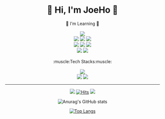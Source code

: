 <!--
**joeholee/joeholee** is a ✨ _special_ ✨ repository because its `README.md` (this file) appears on your GitHub profile.

Here are some ideas to get you started:

- 🔭 I’m currently working on ...
- 🌱 I’m currently learning ...
- 👯 I’m looking to collaborate on ...
- 🤔 I’m looking for help with ...
- 💬 Ask me about ...
- 📫 How to reach me: ...
- 😄 Pronouns: ...
- ⚡ Fun fact: ...
-->
<div align="center">
  <h1>👋 Hi, I'm JoeHo 👋</h1>
</div>


<div align="center">
  🌱 I'm Learning 🌱
  <br>
  <br>
  <img src="https://img.shields.io/badge/Unity-FFFFFF?style=flat-square&logo=Unity&logoColor=black"/> 
<br>
  <img src="https://img.shields.io/badge/C-A8B9CC?style=flat-square&logo=C&logoColor=white"/>
  <img src="https://img.shields.io/badge/C++-00599C?style=flat-square&logo=C%2B%2B&logoColor=white"/>
  <img src="https://img.shields.io/badge/C%23-239120?style=flat-square&logo=CSharp&logoColor=white"/>
  <br>
  <img src="https://img.shields.io/badge/HTML-E34F26?style=flat-square&logo=HTML5&logoColor=white"/>
  <img src="https://img.shields.io/badge/CSS-1572B6?style=flat-square&logo=CSS3&logoColor=white"/>
  <img src="https://img.shields.io/badge/JavaScript-F7DF1E?style=flat-square&logo=JavaScript&logoColor=white"/>
  <!--
  <img src="https://img.shields.io/badge/TypeScript-3178C6?style=flat-square&logo=TypeScript&logoColor=white"/>
  -->
  <br>
  <!--
  <img src="https://img.shields.io/badge/Spring-6DB33F?style=flat-square&logo=Spring&logoColor=white"/>
  <img src="https://img.shields.io/badge/React-61DAFB?style=flat-square&logo=React&logoColor=white"/>
  <img src="https://img.shields.io/badge/Node.js-339933?style=flat-square&logo=Node.js&logoColor=white"/>
  <img src="https://img.shields.io/badge/Vue.js-4FC08D?style=flat-square&logo=Vue.js&logoColor=white"/>
  <br>
  -->
  <img src="https://img.shields.io/badge/PyTorch-EE4C2C?style=flat-square&logo=PyTorch&logoColor=white"/>
  <img src="https://img.shields.io/badge/TensorFlow-FF6F00?style=flat-square&logo=TensorFlow&logoColor=white"/>
  <br>
  <!--
  <img src="https://img.shields.io/badge/MySQL-4479A1?style=flat-square&logo=MySQL&logoColor=white"/>
  <img src="https://img.shields.io/badge/MongoDB-47A248?style=flat-square&logo=MongoDB&logoColor=white"/>
  <br>
  -->
  <br>
  :muscle:Tech Stacks:muscle:
  <br>
  <br>
  <img src="https://img.shields.io/badge/Unreal%20Engine-0E1128?style=flat-square&logo=Unreal%20Engine&logoColor=white"/>
  
  <br>
  <img src="https://img.shields.io/badge/Java-007396?style=flat-square&logo=Java&logoColor=white"/>
  <img src="https://img.shields.io/badge/Python-3776AB?style=flat-square&logo=Python&logoColor=white"/>
  <!--
  <img src="https://img.shields.io/badge/Jupyter-F37626?style=flat-square&logo=Jupyter&logoColor=white"/>
  <br>
  -->
  <hr>
  
  <a href="https://joeholee.github.io"><img src="https://img.shields.io/badge/Blog-181717?style=flat&logo=GitHub&logoColor=white"></a> 
  [![Hits](https://hits.seeyoufarm.com/api/count/incr/badge.svg?url=https%3A%2F%2Fgithub.com%2Fjoeholee&count_bg=%2379C83D&title_bg=%23555555&icon=&icon_color=%23E7E7E7&title=hits&edge_flat=false)](https://hits.seeyoufarm.com)
  <a href="https://instagram.com/codinghamoye"><img src="https://img.shields.io/badge/Instagram-E4405F?style=flat&logo=instagram&logoColor=white"></a>
   
  ![Anurag's GitHub stats](https://github-readme-stats.vercel.app/api?username=joeholee&show_icons=true&theme=dark)

  [![Top Langs](https://github-readme-stats.vercel.app/api/top-langs/?username=joeholee&layout=compact&theme=dracula)](https://github.com/anuraghazra/github-readme-stats)
  
</div>
